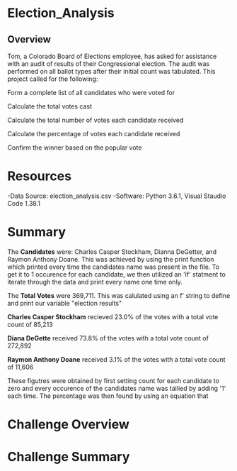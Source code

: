 # Election_Analysis

## **Overview** ##
Tom, a Colorado Board of Elections employee, has asked for assistance with an audit of results of their Congressional election. The audit was performed on all ballot types after their initial count was tabulated. This project called for the following:

Form a complete list of all candidates who were voted for

Calculate the total votes cast

Calculate the total number of votes each candidate received

Calculate the percentage of votes each candidate received

Confirm the winner based on the popular vote 

# **Resources** #
-Data Source: election_analysis.csv
-Software: Python 3.6.1, Visual Staudio Code 1.38.1

# **Summary** #

The **Candidates** were: Charles Casper Stockham, Dianna DeGetter, and Raymon Anthony Doane. This was achieved by using the 
print function which printed every time the candidates name was present in the file. To get it to 1 occurence for each candidate, we then utilized an 'if' statment to iterate through the data and print every name one time only. 

The **Total Votes** were 369,711. This was calulated using an f' string to define and print our variable "election results"

**Charles Casper Stockham** recieved 23.0% of the votes with a total vote count of 85,213

**Diana DeGette** received 73.8% of the votes with a total vote count of 272,892

**Raymon Anthony Doane** received 3.1% of the votes with a total vote count of 11,606

These figutres were obtained by first setting count for each candidate to zero and every occurence of the candidates name was tallied by adding '1' each time. The percentage was then found by using an equation that 


# **Challenge Overview** #

# **Challenge Summary** #

